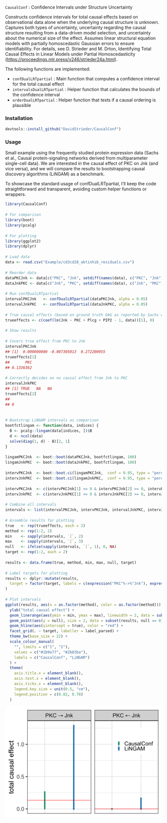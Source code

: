 
<!-- README.md is generated from README.Rmd. Please edit that file -->

`CausalConf` : Confidence Intervals under Structure Uncertainty

Constructs confidence intervals for total causal effects based on
observational data alone when the underlying causal structure is
unknown. Captures both types of uncertainty, uncertainty regarding the
causal structure resulting from a data-driven model selection, and
uncertainty about the numerical size of the effect. Assumes linear
structural equation models with partially homoscedastic Gaussian errors
to ensure identifiability. For details, see D. Strieder and M. Drton,
Identifying Total Causal Effects in Linear Models under Partial
Homoscedasticity
(<https://proceedings.mlr.press/v246/strieder24a.html>).

The following functions are implemented:

- `confDualLRTpartial` : Main function that computes a confidence
  interval for the total causal effect
- `intervalsDualLRTpartial` : Helper function that calculates the bounds
  of the confidence interval
- `orderDualLRTpartial` : Helper function that tests if a causal
  ordering is plausible

### Installation

``` r
devtools::install_github("DavidStrieder/CausalConf")
```

### Usage

Small example using the frequently studied protein expression data
(Sachs et al., Causal protein-signaling networks derived from
multiparameter single-cell data). We are interested in the causal effect
of PKC on Jnk (and vice versa), and we will compare the results to
bootstrapping causal discovery algorithms (LiNGAM) as a benchmark.

To showcase the standard usage of confDualLRTpartial, I’ll keep the code
straightforward and transparent, avoiding custom helper functions or
wrappers.

``` r
library(CausalConf)

# For comparison
library(boot)
library(pcalg)

# For plotting
library(ggplot2)
library(dplyr)

# Load data
data <- read.csv("Example/cd3cd28_aktinhib_residuals.csv")

# Reorder data
dataPKCJnk <- data[c("PKC", "Jnk", setdiff(names(data), c("PKC", "Jnk")))]
dataJnkPKC <- data[c("Jnk", "PKC", setdiff(names(data), c("Jnk", "PKC")))]

# Run confDualLRTpartial
intervalPKCJnk   <- confDualLRTpartial(dataPKCJnk, alpha = 0.05)
intervalJnkPKC   <- confDualLRTpartial(dataJnkPKC, alpha = 0.05)

# True causal effects (based on ground truth DAG as reported by Sachs et al.)
trueeffects <- c(coef(lm(Jnk ~ PKC + Plcg + PIP2 - 1, data))[1], 0)

# Show results

# Covers true effect from PKC to Jnk
intervalPKCJnk
## [1]  0.000000000 -0.007305013  0.272200955
trueeffects[1]
##       PKC 
## 0.1336362

# Correctly decides on no causal effect from Jnk to PKC
intervalJnkPKC
## [1] TRUE   NA   NA
trueeffects[2]
##   
## 0


# Bootstrap LiNGAM intervals as comparison
bootfctlingam <- function(data, indices) {
  B <- pcalg::lingam(data[indices, ])$B
  d <- ncol(data)
  solve(diag(1, d) - B)[2, 1]
}

lingamPKCJnk  <- boot::boot(dataPKCJnk, bootfctlingam, 100)
lingamJnkPKC  <- boot::boot(dataJnkPKC, bootfctlingam, 100)

intervPKCJnk  <- boot::boot.ci(lingamPKCJnk,  conf = 0.95, type = "perc")$percent[4:5]
intervJnkPKC  <- boot::boot.ci(lingamJnkPKC,  conf = 0.95, type = "perc")$percent[4:5]

intervPKCJnk  <- c(intervPKCJnk[1] <= 0 & intervPKCJnk[2] >= 0, intervPKCJnk)
intervJnkPKC  <- c(intervJnkPKC[1] <= 0 & intervJnkPKC[2] >= 0, intervJnkPKC)

# Combine all intervals
intervals <- list(intervalPKCJnk, intervPKCJnk, intervalJnkPKC, intervJnkPKC)

# Assemble results for plotting
true   <- rep(trueeffects, each = 2)
method <- rep(1:2, 2)
min    <- sapply(intervals, `[`, 2)
max    <- sapply(intervals, `[`, 3)
null   <- ifelse(sapply(intervals, `[`, 1), 0, NA)
target <- rep(1:2, each = 2)

results <- data.frame(true, method, min, max, null, target)

# Label targets for plotting
results <- dplyr::mutate(results, 
  target = factor(target, labels = c(expression("PKC"%->%"Jnk"), expression("PKC"%<-%"Jnk")))
)

# Plot intervals
ggplot(results, aes(x = as.factor(method), color = as.factor(method))) +
  ylab("total causal effect") +
  geom_linerange(aes(ymin = min, ymax = max), linewidth = 2, data = subset(results, !is.na(min) & !is.na(max))) +
  geom_point(aes(y = null), size = 2, data = subset(results, null == 0)) +
  geom_hline(aes(yintercept = true), color = "red") +
  facet_grid(. ~ target, labeller = label_parsed) +
  theme_bw(base_size = 22) +
  scale_colour_manual(
    "", limits = c("1", "2"),
    values = c("#1b9e77", "#2b83ba"),
    labels = c("CausalConf", "LiNGAM")
  ) +
  theme(
    axis.title.x = element_blank(),
    axis.text.x = element_blank(),
    axis.ticks.x = element_blank(),
    legend.key.size = unit(0.5, "cm"),
    legend.position = c(0.82, 0.78)
  )
```

<img src="README_figs/README-unnamed-chunk-3-1.png" width="672" />
